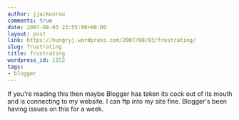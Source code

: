 ```yaml
---
author: jjackunrau
comments: true
date: 2007-08-03 23:55:00+00:00
layout: post
link: https://hungryj.wordpress.com/2007/08/03/frustrating/
slug: frustrating
title: frustrating
wordpress_id: 1152
tags:
- blogger
---
```


If you're reading this then maybe Blogger has taken its cock out of its mouth and is connecting to my website.  I can ftp into my site fine.  Blogger's been having issues on this for a week.
